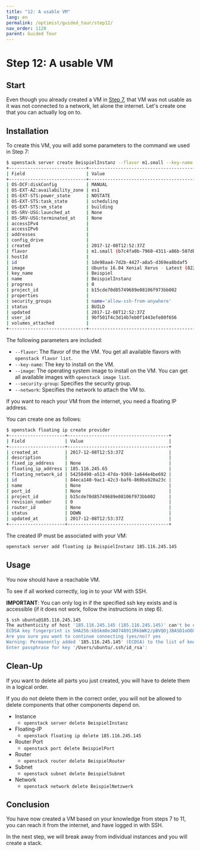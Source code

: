 ```yaml
---
title: "12: A usable VM"
lang: en
permalink: /optimist/guided_tour/step12/
nav_order: 1120
parent: Guided Tour
---
```


# Step 12: A usable VM

## Start

Even though you already created a VM in [Step 7](/optimist/guided_tour/step07/), that VM was not usable as it was not connected to a network, let alone the internet. Let's create one that you can actually log on to.

## Installation

To create this VM, you will add some parameters to the command we used in Step 7:

```bash
$ openstack server create BeispielInstanz --flavor m1.small --key-name Beispiel --image "Ubuntu 16.04 Xenial Xerus - Latest" --security-group allow-ssh-from-anywhere --network=BeispielNetzwerk
+-----------------------------+---------------------------------------------------------------------------+
| Field                       | Value                                                                     |
+-----------------------------+---------------------------------------------------------------------------+
| OS-DCF:diskConfig           | MANUAL                                                                    |
| OS-EXT-AZ:availability_zone | es1                                                                       |
| OS-EXT-STS:power_state      | NOSTATE                                                                   |
| OS-EXT-STS:task_state       | scheduling                                                                |
| OS-EXT-STS:vm_state         | building                                                                  |
| OS-SRV-USG:launched_at      | None                                                                      |
| OS-SRV-USG:terminated_at    | None                                                                      |
| accessIPv4                  |                                                                           |
| accessIPv6                  |                                                                           |
| addresses                   |                                                                           |
| config_drive                |                                                                           |
| created                     | 2017-12-08T12:52:37Z                                                      |
| flavor                      | m1.small (b7c4fa0b-7960-4311-a86b-507dbf58e8ac)                           |
| hostId                      |                                                                           |
| id                          | 1de98aa4-7d2b-4427-a8a5-d369ea8bdaf5                                      |
| image                       | Ubuntu 16.04 Xenial Xerus - Latest (82242d21-d990-4fc2-92a5-c7bd7820e790) |
| key_name                    | Beispiel                                                                  |
| name                        | BeispielInstanz                                                           |
| progress                    | 0                                                                         |
| project_id                  | b15cde70d85749689e08106f973bb002                                          |
| properties                  |                                                                           |
| security_groups             | name='allow-ssh-from-anywhere'                                            |
| status                      | BUILD                                                                     |
| updated                     | 2017-12-08T12:52:37Z                                                      |
| user_id                     | 9bf501f4c3d14b7eb0f1443efe80f656                                          |
| volumes_attached            |                                                                           |
+-----------------------------+---------------------------------------------------------------------------+
```

The following parameters are included:

- `--flavor`: The flavor of the the VM. You get all available
    flavors with `openstack flavor list`.
- `--key-name`: The key to install on the VM.
- `--image`: The operating system image to install on the VM. You can
    get all available images with `openstack image list`.
- `--security-group`: Specifies the security group.
- `--network`: Specifies the network to attach the VM to.

If you want to reach your VM from the internet, you need a floating IP address.

You can create one as follows:

```bash
$ openstack floating ip create provider
+---------------------+--------------------------------------+
| Field               | Value                                |
+---------------------+--------------------------------------+
| created_at          | 2017-12-08T12:53:37Z                 |
| description         |                                      |
| fixed_ip_address    | None                                 |
| floating_ip_address | 185.116.245.65                       |
| floating_network_id | 54258498-a513-47da-9369-1a644e4be692 |
| id                  | 84eca140-9ac1-42c3-baf6-860ba920a23c |
| name                | None                                 |
| port_id             | None                                 |
| project_id          | b15cde70d85749689e08106f973bb002     |
| revision_number     | 0                                    |
| router_id           | None                                 |
| status              | DOWN                                 |
| updated_at          | 2017-12-08T12:53:37Z                 |
+---------------------+--------------------------------------+
```

The created IP must be associated with your VM:

```bash
openstack server add floating ip BeispielInstanz 185.116.245.145
```

## Usage

You now should have a reachable VM.

To see if all worked correctly, log in to your VM with SSH.

**IMPORTANT**: You can only log in if the specified ssh key exists and is
accessible (if it does not work, follow the instructions in step 6).

```bash
$ ssh ubuntu@185.116.245.145
The authenticity of host '185.116.245.145 (185.116.245.145)' can't be established.
ECDSA key fingerprint is SHA256:kbSkm8eJA0748911RkbWK2/pBVQOjJBASD1oOOXalk.
Are you sure you want to continue connecting (yes/no)? yes
Warning: Permanently added '185.116.245.145' (ECDSA) to the list of known hosts.
Enter passphrase for key '/Users/ubuntu/.ssh/id_rsa':
```

## Clean-Up

If you want to delete all parts you just created, you will have to delete them
in a logical order.

If you do not delete them in the correct order, you will not be allowed to delete
components that other components depend on.

- Instance
  - `openstack server delete BeispielInstanz`
- Floating-IP
  - `openstack floating ip delete 185.116.245.145`
- Router Port
  - `openstack port delete BeispielPort`
- Router
  - `openstack router delete BeispielRouter`
- Subnet
  - `openstack subnet delete BeispielSubnet`
- Network
  - `openstack network delete BeispielNetzwerk`

## Conclusion

You have now created a VM based on your knowledge from steps 7 to 11, you can reach it from the internet, and have logged in with SSH.

In the next step, we will break away from individual instances and
you will create a stack.
